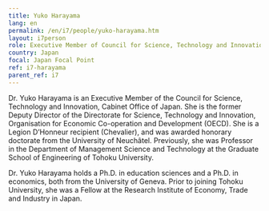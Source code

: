 ```yaml
---
title: Yuko Harayama
lang: en
permalink: /en/i7/people/yuko-harayama.htm
layout: i7person
role: Executive Member of Council for Science, Technology and Innovation, Cabinet Office.
country: Japan
focal: Japan Focal Point
ref: i7-harayama
parent_ref: i7
---
```

Dr. Yuko Harayama is an Executive Member of the Council for Science, Technology and Innovation, Cabinet Office of Japan. She is the former Deputy Director of the Directorate for Science, Technology and Innovation, Organisation for Economic Co-operation and Development (OECD). She is a Legion D’Honneur recipient (Chevalier), and was awarded honorary doctorate from the University of Neuchâtel. Previously, she was Professor in the Department of Management Science and Technology at the Graduate School of Engineering of Tohoku University.

Dr. Yuko Harayama holds a Ph.D. in education sciences and a Ph.D. in economics, both from the University of Geneva. Prior to joining Tohoku University, she was a Fellow at the Research Institute of Economy, Trade and Industry in Japan.